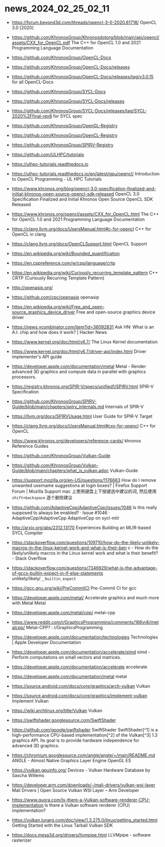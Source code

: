 # news_2024_02_25_02_11

- https://forum.beyond3d.com/threads/opencl-3-0-2020.61718/
  OpenCL 3.0 [2020]

- https://github.com/KhronosGroup/Khronosdotorg/blob/main/api/opencl/assets/CXX_for_OpenCL.pdf
  The C++ for OpenCL 1.0 and 2021 Programming Language Documentation

- https://github.com/KhronosGroup/OpenCL-Docs
- https://github.com/KhronosGroup/OpenCL-Docs/releases
- https://github.com/KhronosGroup/OpenCL-Docs/releases/tag/v3.0.15
  for all OpenCL-Docs

- https://github.com/KhronosGroup/SYCL-Docs
- https://github.com/KhronosGroup/SYCL-Docs/releases
- https://github.com/KhronosGroup/SYCL-Docs/releases/tag/SYCL-2020%2Ffinal-rev8
  for SYCL spec

- https://github.com/KhronosGroup/OpenGL-Registry
- https://github.com/KhronosGroup/OpenCL-Registry
- https://github.com/KhronosGroup/SPIRV-Registry

- https://github.com/ULHPC/tutorials
- https://ulhpc-tutorials.readthedocs.io
- https://ulhpc-tutorials.readthedocs.io/en/latest/gpu/opencl/
  Introduction to OpenCL Programming - UL HPC Tutorials

- https://www.khronos.org/blog/opencl-3.0-specification-finalized-and-initial-khronos-open-source-opencl-sdk-released
  OpenCL 3.0 Specification Finalized and Initial Khronos Open Source OpenCL SDK Released

- https://www.khronos.org/opencl/assets/CXX_for_OpenCL.html
  The C++ for OpenCL 1.0 and 2021 Programming Language Documentation
- https://clang.llvm.org/docs/UsersManual.html#c-for-opencl
  C++ for OpenCL in clang
- https://clang.llvm.org/docs/OpenCLSupport.html
  OpenCL Support

- https://en.wikipedia.org/wiki/Bounded_quantification
- https://en.cppreference.com/w/cpp/language/crtp
- https://en.wikipedia.org/wiki/Curiously_recurring_template_pattern
  C++ CRTP (Curiously Recurring Template Pattern)

- http://openasip.org/
- https://github.com/cpc/openasip
  openasip

- https://en.wikipedia.org/wiki/Free_and_open-source_graphics_device_driver
  Free and open-source graphics device driver

- https://news.ycombinator.com/item?id=36092831
  Ask HN: What is an A.I. chip and how does it work? | Hacker News

- https://www.kernel.org/doc/html/v6.7/
  The Linux Kernel documentation
- https://www.kernel.org/doc/html/v6.7/driver-api/index.html
  Driver implementer's API guide

- https://developer.apple.com/documentation/metal
  Metal - Render advanced 3D graphics and compute data in parallel with graphics processors.

- https://registry.khronos.org/SPIR-V/specs/unified1/SPIRV.html
  SPIR-V Specification
- https://github.com/KhronosGroup/SPIRV-Guide/blob/main/chapters/spirv_internals.md
  Internals of SPIR-V
- https://llvm.org/docs/SPIRVUsage.html
  User Guide for SPIR-V Target

- https://clang.llvm.org/docs/UsersManual.html#cxx-for-opencl
  C++ for OpenCL

- https://www.khronos.org/developers/reference-cards/
  khronos Reference Guides

- https://github.com/KhronosGroup/Vulkan-Guide
- https://github.com/KhronosGroup/Vulkan-Guide/blob/main/chapters/what_is_vulkan.adoc
  Vulkan-Guide

- https://support.mozilla.org/en-US/questions/1176663
  How do I remove unwanted username suggestions at login boxes? | Firefox Support Forum | Mozilla Support
  mac 上使用键盘上下按键选中建议的词, 然后使用 `shift+backspace` 逐个删除建议

- https://github.com/AdaptiveCpp/AdaptiveCpp/issues/1046
  Is this really supposed to always be enabled? · Issue #1046 · AdaptiveCpp/AdaptiveCpp
  AdaptiveCpp on sycl-mlir
- http://arxiv.org/abs/2312.13170
  Experiences Building an MLIR-based SYCL Compiler

- https://stackoverflow.com/questions/109710/how-do-the-likely-unlikely-macros-in-the-linux-kernel-work-and-what-is-their-ben
  c - How do the likely/unlikely macros in the Linux kernel work and what is their benefit? - Stack Overflow
- https://stackoverflow.com/questions/7346929/what-is-the-advantage-of-gccs-builtin-expect-in-if-else-statements
  unlikely/likely/`__builtin_expect`

- https://gcc.gnu.org/wiki/PreCommitCI
  Pre-Commit CI for gcc

- https://developer.apple.com/metal/
  Accelerate graphics and much more with Metal
  Metal
- https://developer.apple.com/metal/cpp/
  metal-cpp

- https://www.reddit.com/r/GraphicsProgramming/comments/166vi4l/metalcpp/
  Metal-CPP? : r/GraphicsProgramming

- https://developer.apple.com/documentation/technologies
  Technologies | Apple Developer Documentation

- https://developer.apple.com/documentation/accelerate/simd
  simd - Perform computations on small vectors and matrices.
- https://developer.apple.com/documentation/accelerate
  accelerate
- https://developer.apple.com/documentation/metal
  metal

- https://source.android.com/docs/core/graphics/arch-vulkan
  Vulkan
- https://source.android.com/docs/core/graphics/implement-vulkan
  Implement Vulkan

- https://wiki.archlinux.org/title/Vulkan
  Vulkan

- https://swiftshader.googlesource.com/SwiftShader
- https://github.com/google/swiftshader
  SwiftShader
  SwiftShader[^1] is a high-performance CPU-based implementation[^2] of the Vulkan[^3] 1.3 graphics API. Its goal is to provide hardware independence for advanced 3D graphics.

- https://chromium.googlesource.com/angle/angle/+/main/README.md
  ANGLE - Almost Native Graphics Layer Engine
  OpenGL ES

- https://vulkan.gpuinfo.org/
  Devices - Vulkan Hardware Database by Sascha Willems

- https://developer.arm.com/downloads/-/mali-drivers/vulkan-wsi-layer
  Mali Drivers | Open Source Vulkan WSI Layer – Arm Developer

- https://www.quora.com/Is-there-a-Vulkan-software-renderer-CPU-implementation
  Is there a Vulkan software renderer (CPU) implementation?

- https://vulkan.lunarg.com/doc/view/1.3.275.0/linux/getting_started.html
  Getting Started with the Linux Tarball Vulkan SDK

- https://docs.mesa3d.org/drivers/llvmpipe.html
  LLVMpipe - software rasterizer
